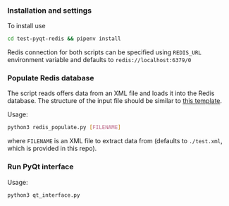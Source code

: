 ### Installation and settings
To install use
```bash
cd test-pyqt-redis && pipenv install
```
Redis connection for both scripts can be specified
using `REDIS_URL` environment variable
and defaults to `redis://localhost:6379/0`

### Populate Redis database
The script reads offers data from an XML file and loads it into the Redis database.
The structure of the input file should be similar to 
[this template](https://yandex.com/support/partnermarket/yml/about-yml.html).

Usage: 
``` bash
python3 redis_populate.py [FILENAME]
```
where `FILENAME` is an XML file to extract data from 
(defaults to `./test.xml`, which is provided in this repo).

### Run PyQt interface
Usage:
``` bash
python3 qt_interface.py
```

